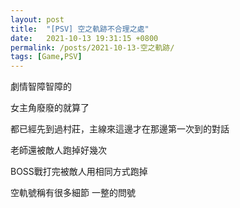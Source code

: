 ```yaml
---
layout: post
title:  "[PSV] 空之軌跡不合理之處"
date:   2021-10-13 19:31:15 +0800
permalink: /posts/2021-10-13-空之軌跡/
tags: [Game,PSV]
---
```


劇情智障智障的

女主角廢廢的就算了



都已經先到過村莊，主線來這邊才在那邊第一次到的對話



老師還被敵人跑掉好幾次

BOSS戰打完被敵人用相同方式跑掉



空軌號稱有很多細節 一整的問號